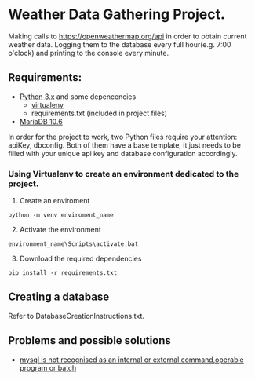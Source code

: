 # Weather Data Gathering Project.

Making calls to https://openweathermap.org/api in order to obtain current weather data. Logging them to the database every full hour(e.g. 7:00 o'clock) and printing to the console every minute.

## Requirements:

* [Python 3.x](https://www.python.org/downloads/) and some depencencies
	* [virtualenv](https://pypi.org/project/virtualenv/) 
	* requirements.txt (included in project files)
* [MariaDB 10.6](https://mariadb.org/download/)

In order for the project to work, two Python files require your attention: apiKey, dbconfig. Both of them have a base template, it just needs to be filled with your unique api key and database configuration accordingly.
	

### Using Virtualenv to create an environment dedicated to the project.

1. Create an enviroment
```
python -m venv enviroment_name
```
2. Activate the environment
```
environment_name\Scripts\activate.bat
```
3. Download the required dependencies
```
pip install -r requirements.txt
```
## Creating a database
Refer to DatabaseCreationInstructions.txt.



## Problems and possible solutions
* [mysql is not recognised as an internal or external command,operable program or batch](https://stackoverflow.com/questions/5920136/mysql-is-not-recognised-as-an-internal-or-external-command-operable-program-or-b)
